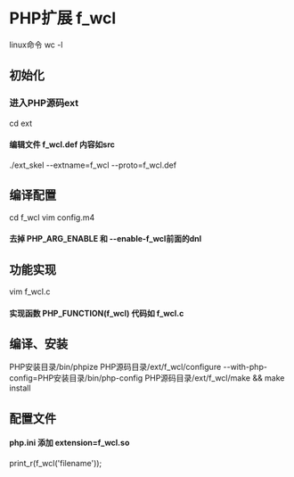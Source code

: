 # PHP扩展 f_wcl

linux命令 wc -l 

## 初始化

### 进入PHP源码ext
cd ext
#### 编辑文件 f_wcl.def 内容如src
./ext_skel --extname=f_wcl --proto=f_wcl.def

## 编译配置

cd f_wcl
vim config.m4
#### 去掉 PHP_ARG_ENABLE 和 --enable-f_wcl前面的dnl

## 功能实现

vim f_wcl.c
#### 实现函数 PHP_FUNCTION(f_wcl) 代码如 f_wcl.c

## 编译、安装

PHP安装目录/bin/phpize
PHP源码目录/ext/f_wcl/configure --with-php-config=PHP安装目录/bin/php-config
PHP源码目录/ext/f_wcl/make && make install

## 配置文件 

#### php.ini 添加 extension=f_wcl.so
print_r(f_wcl('filename'));


